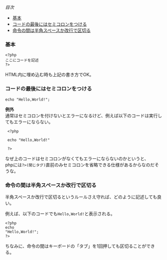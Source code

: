 *目次*
* [基本](#基本)
* [コードの最後にはセミコロンをつける](#コードの最後にはセミコロンをつける)
* [命令の間は半角スペースか改行で区切る](#命令の間は半角スペースか改行で区切る)

### 基本

    <?php
    ここにコードを記述
    ?>

HTML内に埋め込む時も上記の書き方でOK。

### コードの最後にはセミコロンをつける

    echo "Hello,World!";

 **例外**  
 通常はセミコロンを付けないとエラーになるけど、例えば以下のコードは実行してもエラーにならない。

     <?php

     echo "Hello,World!"

     ?>

なぜ上のコードはセミコロンがなくてもエラーにならないのかというと、  
phpには`?>(閉じタグ)`直前のみセミコロンを省略できる仕様があるからなのだそうな。

### 命令の間は半角スペースか改行で区切る

半角スペースか改行で区切るというルールさえ守れば、どのように記述しても良い。

例えば、以下のコードでも`Hello,World!`と表示される。

    <?php
    echo
    "Hello,World!";
    ?>

ちなみに、命令の間はキーボードの「タブ」を1回押しても区切ることができる。
